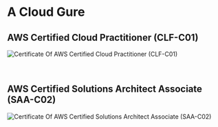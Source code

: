 # A Cloud Gure

## AWS Certified Cloud Practitioner (CLF-C01)

![Certificate Of AWS Certified Cloud Practitioner (CLF-C01)](https://res.cloudinary.com/acloud-guru/image/fetch/w_920,q_auto,f_auto/https%3A%2F%2Facloudguru-quiz-completion-certificate-production.s3-accelerate.amazonaws.com%2F2A9B2BFC1ABD.png)

<br />

## AWS Certified Solutions Architect Associate (SAA-C02)

![Certificate Of AWS Certified Solutions Architect Associate (SAA-C02)](https://res.cloudinary.com/acloud-guru/image/fetch/w_920,q_auto,f_auto/https%3A%2F%2Facloudguru-quiz-completion-certificate-production.s3-accelerate.amazonaws.com%2F30FCC3061D55.png)
